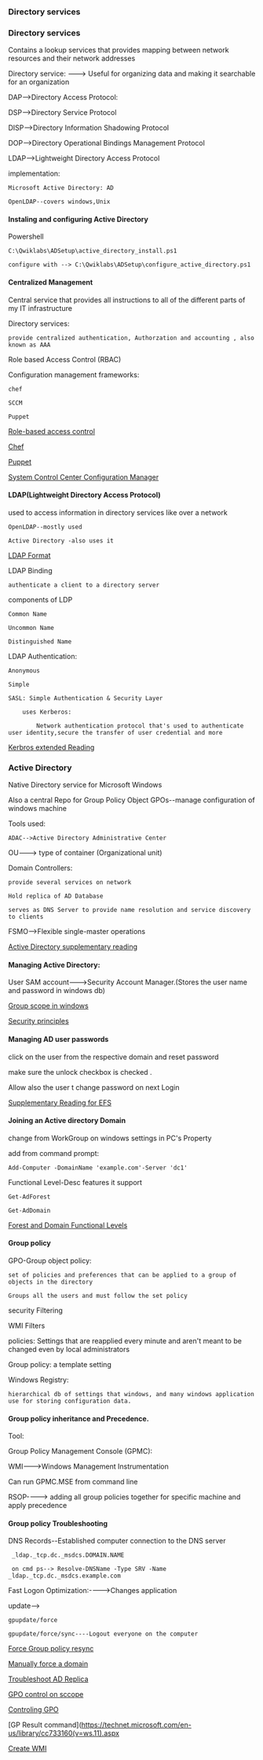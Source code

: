 ### Directory services

### Directory services

Contains a lookup services that provides mapping between network resources and their network addresses

Directory service: ---> Useful for organizing data and making it searchable for an organization

DAP-->Directory Access Protocol:

DSP-->Directory Service Protocol

DISP-->Directory Information Shadowing Protocol

DOP-->Directory Operational Bindings Management Protocol

LDAP-->Lightweight Directory Access Protocol

implementation:

    Microsoft Active Directory: AD

    OpenLDAP--covers windows,Unix

#### Instaling and configuring Active Directory

Powershell

    C:\Qwiklabs\ADSetup\active_directory_install.ps1

    configure with --> C:\Qwiklabs\ADSetup\configure_active_directory.ps1

#### Centralized Management

Central service that provides all instructions to all of the different parts of my IT infrastructure

Directory services:

    provide centralized authentication, Authorzation and accounting , also known as AAA

Role based Access Control (RBAC)

Configuration management frameworks:

    chef

    SCCM

    Puppet

[Role-based access control](https://en.wikipedia.org/wiki/Role-based_access_control)

[Chef](https://www.chef.io/chef/)

[Puppet](https://puppet.com/)

[System Control Center Configuration Manager](https://docs.microsoft.com/en-us/sccm/core/understand/introduction)


#### LDAP(Lightweight Directory Access Protocol)

used to access information in directory services like over a network

    OpenLDAP--mostly used

    Active Directory -also uses it

[LDAP Format](https://en.wikipedia.org/wiki/LDAP_Data_Interchange_Format)

LDAP Binding

    authenticate a client to a directory server

components of LDP

    Common Name

    Uncommon Name

    Distinguished Name

LDAP Authentication:


    Anonymous

    Simple

    SASL: Simple Authentication & Security Layer

        uses Kerberos:

            Network authentication protocol that's used to authenticate user identity,secure the transfer of user credential and more

[Kerbros extended Reading](https://technet.microsoft.com/en-us/library/cc780469(v=ws.10).aspx)

### Active Directory

Native Directory service for Microsoft Windows

Also a central Repo for Group Policy Object GPOs--manage configuration of windows machine

Tools used:

    ADAC-->Active Directory Administrative Center

OU---> type of container (Organizational unit)

Domain Controllers:

    provide several services on network

    Hold replica of AD Database

    serves as DNS Server to provide name resolution and service discovery to clients

FSMO-->Flexible single-master operations

[Active Directory supplementary reading](https://technet.microsoft.com/en-us/library/cc961936.aspx)

#### Managing Active Directory:

User SAM account--->Security Account Manager.(Stores the user name and password in windows db)

[Group scope in windows](https://technet.microsoft.com/en-us/library/cc961936.aspx)

[Security principles](https://technet.microsoft.com/en-us/library/cc780957%28v=ws.10%29.aspx?f=255&MSPPError=-2147217396)

#### Managing AD user passwords

click on the user from the respective domain and reset password

make sure the unlock checkbox is checked .

Allow also the user t change password on next Login

[Supplementary Reading for EFS](https://technet.microsoft.com/en-us/library/cc962100.aspx)

#### Joining an Active directory Domain

change from WorkGroup on windows settings in PC's Property

add from command prompt:

    Add-Computer -DomainName 'example.com'-Server 'dc1'

Functional Level-Desc features it support

    Get-AdForest

    Get-AdDomain

[Forest and Domain Functional Levels](https://docs.microsoft.com/en-us/windows-server/identity/ad-ds/active-directory-functional-levels)


#### Group policy

GPO-Group object policy:

    set of policies and preferences that can be applied to a group of objects in the directory

    Groups all the users and must follow the set policy

security Filtering

WMI Filters

policies: Settings that are reapplied every minute  and aren't meant to be changed even by local administrators

Group policy:  a template setting

Windows Registry:

    hierarchical db of settings that windows, and many windows application use for storing configuration data.

#### Group policy inheritance and Precedence.

Tool:

Group Policy Management Console (GPMC):

WMI--->Windows Management Instrumentation

Can run GPMC.MSE from command line

RSOP----> adding all group policies together for specific machine and apply precedence

#### Group policy Troubleshooting

DNS Records--Established computer connection to the DNS server

     _ldap._tcp.dc._msdcs.DOMAIN.NAME

     on cmd ps--> Resolve-DNSName -Type SRV -Name _ldap._tcp.dc._msdcs.example.com

Fast Logon Optimization:---->Changes application
 
update-->

    gpupdate/force

    gpupdate/force/sync----Logout everyone on the computer

[Force Group policy resync](https://docs.microsoft.com/en-us/windows-server/identity/ad-ds/get-started/windows-time-service/how-the-windows-time-service-works)

[Manually force a domain](https://docs.microsoft.com/en-us/previous-versions/windows/it-pro/windows-xp/bb491016(v=technet.10))

[Troubleshoot AD Replica](https://msdn.microsoft.com/en-us/library/bb727055.aspx)

[GPO control on sccope](https://docs.microsoft.com/en-us/previous-versions/windows/it-pro/windows-server-2008-R2-and-2008/cc772166(v=ws.11))

[Controling GPO](https://technet.microsoft.com/en-us/library/jj134176(v=ws.11).aspx)

[GP Result command](https://technet.microsoft.com/en-us/library/cc733160(v=ws.11).aspx

[Create WMI](https://technet.microsoft.com/en-us/library/cc770562(v=ws.11).aspx)
